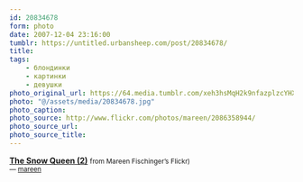 ```yaml
---
id: 20834678
form: photo
date: 2007-12-04 23:16:00
tumblr: https://untitled.urbansheep.com/post/20834678/
title:
tags:
    - блондинки
    - картинки
    - девушки
photo_original_url: https://64.media.tumblr.com/xeh3hsMqH2k9nfazplzcYHXP_r1_400.jpg
photo: "@/assets/media/20834678.jpg"
photo_caption:
photo_source: http://www.flickr.com/photos/mareen/2086358944/
photo_source_url:
photo_source_title:
---
```


<p><b><a href="http://www.flickr.com/photos/mareen/2086358944/">The Snow Queen (2)</a></b> <small>from Mareen Fischinger’s Flickr)<br>  — <a href="http://mareen.tumblr.com/">mareen</a></small></p>
